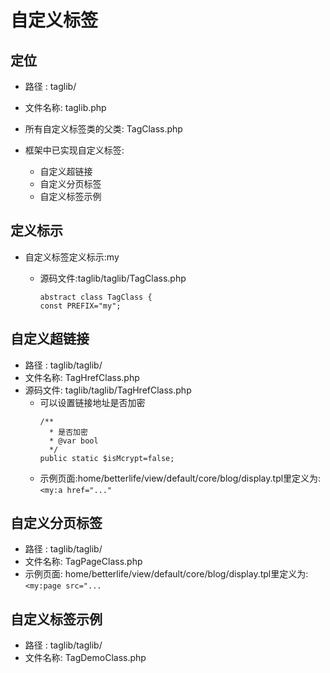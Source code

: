 # 自定义标签

## 定位

- 路径    : taglib/
- 文件名称: taglib.php

- 所有自定义标签类的父类: TagClass.php

- 框架中已实现自定义标签:

  * 自定义超链接
  * 自定义分页标签
  * 自定义标签示例

## 定义标示

- 自定义标签定义标示:my

  - 源码文件:taglib/taglib/TagClass.php
    ```
    abstract class TagClass {
    const PREFIX="my";
    ```

## 自定义超链接

- 路径    : taglib/taglib/
- 文件名称: TagHrefClass.php
- 源码文件: taglib/taglib/TagHrefClass.php
  - 可以设置链接地址是否加密
    ```
    /**
      * 是否加密
      * @var bool
      */
    public static $isMcrypt=false;
    ```
  - 示例页面:home/betterlife/view/default/core/blog/display.tpl里定义为: `<my:a href="..."`

## 自定义分页标签

- 路径   : taglib/taglib/
- 文件名称: TagPageClass.php
- 示例页面: home/betterlife/view/default/core/blog/display.tpl里定义为: `<my:page src="...`

## 自定义标签示例

- 路径    : taglib/taglib/
- 文件名称: TagDemoClass.php
